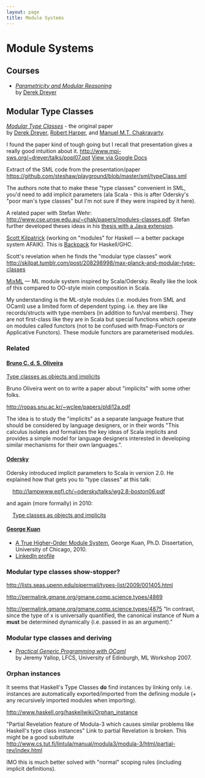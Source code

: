 ```yaml
---
layout: page
title: Module Systems
---
```


# Module Systems


## Courses

- [_Parametricity and Modular Reasoning_](https://wiki.mpi-sws.org/star/paramore)  
  by [Derek Dreyer][dreyer]


## Modular Type Classes

[_Modular Type Classes_](http://www.cse.unsw.edu.au/~chak/papers/DHC07.html) - the original paper  
by [Derek Dreyer][dreyer], [Robert Harper][harper], and [Manuel M.T. Chakravarty][chak].

I found the paper kind of tough going but I recall that presentation gives a
really good intuition about it.
<http://www.mpi-sws.org/~dreyer/talks/popl07.ppt>
[View via Google Docs](https://docs.google.com/viewer?url=www.mpi-sws.org/~dreyer/talks/popl07.ppt)

Extract of the SML code from the presentation/paper
<https://github.com/steshaw/playground/blob/master/sml/typeClass.sml>

The authors note that to make these "type classes" convenient in SML,
you'd need to add implicit parameters (ala Scala - this is after
Odersky's "poor man's type classes" but I'm not sure if they were
inspired by it here).

A related paper with Stefan Wehr:
<http://www.cse.unsw.edu.au/~chak/papers/modules-classes.pdf>. Stefan
further developed theses ideas in his [thesis with a Java extension][wehr].

[Scott Kilpatrick][skilpat] (working on "modules" for Haskell — a better package
system AFAIK). This is [Backpack](http://plv.mpi-sws.org/backpack/) for
Haskell/GHC.

Scott's revelation when he finds the "modular type classes" work
<http://skilpat.tumblr.com/post/208298998/max-planck-and-modular-type-classes>

[MixML](http://www.mpi-sws.org/~rossberg/mixml/) — ML module system inspired by
Scala/Odersky. Really like the look of this compared to OO-style mixin
composition in Scala.

My understanding is the ML-style modules (i.e. modules from SML and
OCaml) use a limited form of dependent typing. i.e. they are like
records/structs with type members (in addition to fun/val members). They
are not first-class like they are in Scala but special functions which
operate on modules called functors (not to be confused with
fmap-Functors or Applicative Functors). These module functors are
parameterised modules.


### Related


#### [Bruno C. d. S. Oliveira][oliveira]

[Type classes as objects and implicits][tcoi]

Bruno Oliveira went on to write a paper about "implicits" with some
other folks.

<http://ropas.snu.ac.kr/~wclee/papers/pldi12a.pdf>

The idea is to study the "implicits" as a separate language feature that
should be considered by language designers, or in their words "This
calculus isolates and formalizes the key ideas of Scala implicits and
provides a simple model for language designers interested in developing
similar mechanisms for their own languages.".


#### [Odersky][odersky]

Odersky introduced implicit parameters to Scala in version 2.0.
He explained how that gets you to "type classes" at this talk:

&nbsp;&nbsp;&nbsp;&nbsp;<http://lampwww.epfl.ch/~odersky/talks/wg2.8-boston06.pdf>

and again (more formally) in 2010:

&nbsp;&nbsp;&nbsp;&nbsp;[Type classes as objects and implicits][tcoi]


#### [George Kuan][kuan]

- [A True Higher-Order Module System](http://smlnj-gforge.cs.uchicago.edu/scm/viewvc.php/*checkout*/papers/hofsem/dissertation/kuan-dissertation.pdf?root=smlnj),
  George Kuan, Ph.D. Dissertation, University of Chicago, 2010.
- [LinkedIn profile](http://www.linkedin.com/pub/george-kuan/6/672/324)

### Modular type classes show-stopper?

<http://lists.seas.upenn.edu/pipermail/types-list/2009/001405.html>

<http://permalink.gmane.org/gmane.comp.science.types/4869>

<http://permalink.gmane.org/gmane.comp.science.types/4875> "In contrast,
since the type of x is universally quantified, the canonical instance of
Num a **must** be determined dynamically (i.e. passed in as an
argument)."


### Modular type classes and deriving

- [_Practical Generic Programming with OCaml_](http://research.microsoft.com/en-us/um/people/crusso/ml2007/slides/yallop-ml07.pdf)  
  by Jeremy Yallop, LFCS, University of Edinburgh, ML Workshop 2007.


### Orphan instances

It seems that Haskell's Type Classes **do** find instances by linking
only. i.e. instances are automatically exported/imported from the
defining module (+ any recursively imported modules when importing).

<http://www.haskell.org/haskellwiki/Orphan_instance>

"Partial Revelation feature of Modula-3 which causes similar problems
like Haskell's type class instances" Link to partial Revelation is
broken. This might be a good substitute
<http://www.cs.tut.fi/lintula/manual/modula3/modula-3/html/partial-rev/index.html>

IMO this is much better solved with "normal" scoping rules (including
implicit definitions).

[dreyer]: http://www.mpi-sws.org/~dreyer/
[harper]: https://www.cs.cmu.edu/~rwh/
[chak]: http://justtesting.org/
[wehr]: http://www.stefanwehr.de/
[skilpat]: http://www.mpi-sws.org/~skilpat/
[oliveira]: https://i.cs.hku.hk/~bruno/
[odersky]: https://lampwww.epfl.ch/~odersky/
[kuan]: https://people.cs.uchicago.edu/~gkuan/
[tcoi]: https://i.cs.hku.hk/~bruno/papers/TypeClasses.pdf
